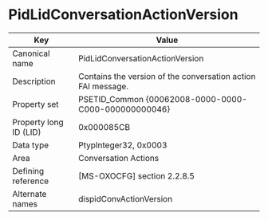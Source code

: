 # PidLidConversationActionVersion

| Key | Value |
|---|---|
| Canonical name | PidLidConversationActionVersion |
| Description | Contains the version of the conversation action FAI message. |
| Property set | PSETID_Common {00062008-0000-0000-C000-000000000046} |
| Property long ID (LID) | 0x000085CB |
| Data type | PtypInteger32, 0x0003 |
| Area | Conversation Actions |
| Defining reference | [MS-OXOCFG] section 2.2.8.5 |
| Alternate names | dispidConvActionVersion |
